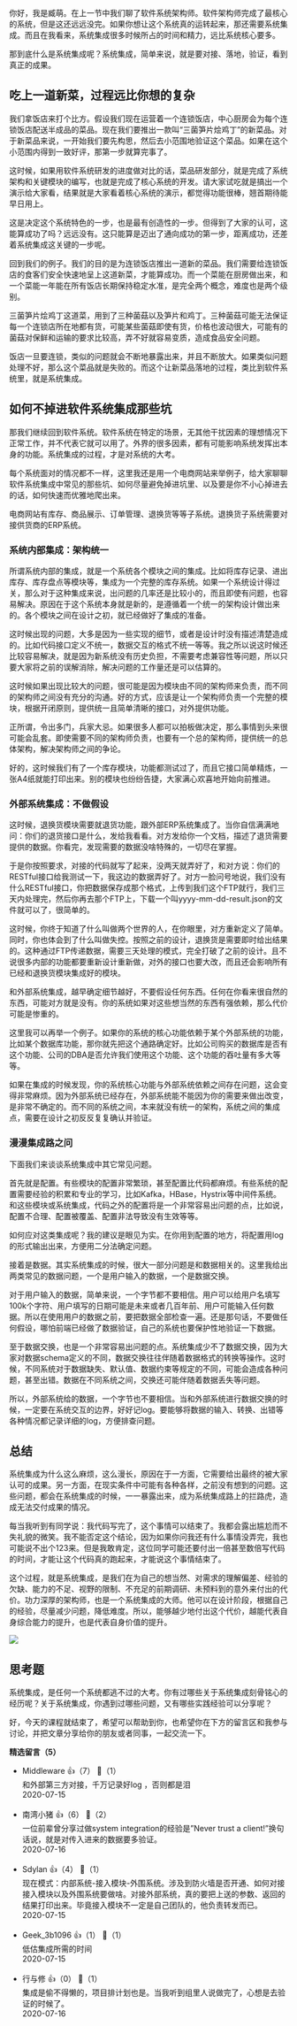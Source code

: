 你好，我是臧萌。在上一节中我们聊了软件系统架构师。软件架构师完成了最核心的系统，但是这还远远没完。如果你想让这个系统真的运转起来，那还需要系统集成。而且在我看来，系统集成很多时候所占的时间和精力，远比系统核心要多。

那到底什么是系统集成呢？系统集成，简单来说，就是要对接、落地，验证，看到真正的成果。

## 吃上一道新菜，过程远比你想的复杂

我们拿饭店来打个比方。假设我们现在运营着一个连锁饭店，中心厨房会为每个连锁饭店配送半成品的菜品。现在我们要推出一款叫“三菌笋片烩鸡丁”的新菜品。对于新菜品来说，一开始我们要先构思，然后去小范围地验证这个菜品。如果在这个小范围内得到一致好评，那第一步就算完事了。

这时候，如果用软件系统研发的进度做对比的话，菜品研发部分，就是完成了系统架构和关键模块的编写，也就是完成了核心系统的开发。请大家试吃就是搞出一个演示给大家看，结果就是大家看着核心系统的演示，都觉得功能很棒，翘首期待能早日用上。

这是决定这个系统特色的一步，也是最有创造性的一步。但得到了大家的认可，这能算成功了吗？远远没有。这只能算是迈出了通向成功的第一步，距离成功，还差着系统集成这关键的一步呢。

回到我们的例子。我们的目的是为连锁饭店推出一道新的菜品。我们需要给连锁饭店的食客们安全快速地呈上这道新菜，才能算成功。而一个菜能在厨房做出来，和一个菜能一年能在所有饭店长期保持稳定水准，是完全两个概念，难度也是两个级别。

三菌笋片烩鸡丁这道菜，用到了三种菌菇以及笋片和鸡丁。三种菌菇可能无法保证每一个连锁店所在地都有货，可能某些菌菇即使有货，价格也波动很大，可能有的菌菇对保鲜和运输的要求比较高，弄不好就容易变质，造成食品安全问题。

饭店一旦要连锁，类似的问题就会不断地暴露出来，并且不断放大。如果类似问题处理不好，那么这个菜品就是失败的。而这个让新菜品落地的过程，类比到软件系统里，就是系统集成。

## 如何不掉进软件系统集成那些坑

那我们继续回到软件系统。软件系统在特定的场景，无其他干扰因素的理想情况下正常工作，并不代表它就可以用了。外界的很多因素，都有可能影响系统发挥出本身的功能。系统集成的过程，才是对系统的大考。

每个系统面对的情况都不一样，这里我还是用一个电商网站来举例子，给大家聊聊软件系统集成中常见的那些坑、如何尽量避免掉进坑里、以及要是你不小心掉进去的话，如何快速而优雅地爬出来。

电商网站有库存、商品展示、订单管理、退换货等等子系统。退换货子系统需要对接供货商的ERP系统。

### 系统内部集成：架构统一

所谓系统内部的集成，就是一个系统各个模块之间的集成。比如将库存记录、进出库存、库存盘点等模块等，集成为一个完整的库存系统。如果一个系统设计得过关，那么对于这种集成来说，出问题的几率还是比较小的，而且即使有问题，也容易解决。原因在于这个系统本身就是新的，是遵循着一个统一的架构设计做出来的。各个模块之间在设计之初，就已经做好了集成的准备。

这时候出现的问题，大多是因为一些实现的细节，或者是设计时没有描述清楚造成的。比如代码接口定义不统一，数据交互的格式不统一等等。我之所以说这时候还比较容易解决，就是因为新系统没有历史负担，不需要考虑兼容性等问题，所以只要大家将之前的误解消除，解决问题的工作量还是可以估算的。

这时候如果出现比较大的问题，很可能是因为模块由不同的架构师来负责，而不同的架构师之间没有充分的沟通。好的方式，应该是让一个架构师负责一个完整的模块，根据开闭原则，提供统一且简单清晰的接口，对外提供功能。

正所谓，令出多门，兵家大忌。如果很多人都可以拍板做决定，那么事情到头来很可能会乱套。即使需要不同的架构师负责，也要有一个总的架构师，提供统一的总体架构，解决架构师之间的争论。

好的，这时候我们有了一个库存模块，功能都测试过了，而且它接口简单精炼，一张A4纸就能打印出来。别的模块也纷纷告捷，大家满心欢喜地开始向前推进。

### 外部系统集成：不做假设

这时候，退换货模块需要就退货功能，跟外部ERP系统集成了。当你自信满满地问：你们的退货接口是什么，发给我看看。对方发给你一个文档，描述了退货需要提供的数据。你看完，发现需要的数据没啥特殊的，一切尽在掌握。

于是你按照要求，对接的代码就写了起来，没两天就弄好了，和对方说：你们的RESTful接口给我测试一下，我这边的数据弄好了。对方一脸问号地说，我们没有什么RESTful接口，你把数据保存成那个格式，上传到我们这个FTP就行，我们三天内处理完，然后你再去那个FTP上，下载一个叫yyyy-mm-dd-result.json的文件就可以了，很简单的。

这时候，你终于知道了什么叫做两个世界的人，在你眼里，对方重新定义了简单。同时，你也体会到了什么叫做失控。按照之前的设计，退换货是需要即时给出结果的。这种通过FTP传递数据，需要三天处理的模式，完全打破了之前的设计。且不说很多内部的功能都要重新设计重新做，对外的接口也要大改，而且还会影响所有已经和退换货模块集成好的模块。

和外部系统集成，越早确定细节越好，不要假设任何东西。任何在你看来很自然的东西，可能对方就是没有。你的系统如果对这些想当然的东西有强依赖，那么代价可能是惨重的。

这里我可以再举一个例子。如果你的系统的核心功能依赖于某个外部系统的功能，比如某个数据库功能，那你就先把这个通路确定好。比如公司购买的数据库是否有这个功能、公司的DBA是否允许我们使用这个功能、这个功能的吞吐量有多大等等。

如果在集成的时候发现，你的系统核心功能与外部系统依赖之间存在问题，这会变得非常麻烦。因为外部系统已经存在，外部系统能不能因为你的需要来做出改变，是非常不确定的。而不同的系统之间，本来就没有统一的架构，系统之间的集成点，需要在设计之初反反复复确认并验证。

### 漫漫集成路之问

下面我们来谈谈系统集成中其它常见问题。

首先就是配置。有些模块的配置非常繁琐，甚至配置比代码都麻烦。有些系统的配置需要经验的积累和专业的学习，比如Kafka，HBase，Hystrix等中间件系统。和这些模块或系统集成，代码之外的配置将是一个非常容易出问题的点，比如说，配置不合理、配置被覆盖、配置非法导致没有生效等等。

如何应对这类集成呢？我的建议是眼见为实。在你用到配置的地方，将配置用log的形式输出出来，方便用二分法确定问题。

接着是数据。其实系统集成的时候，很大一部分问题是和数据相关的。这里我给出两类常见的数据问题，一个是用户输入的数据，一个是数据交换。

对于用户输入的数据，简单来说，一个字节都不要相信。用户可以给用户名填写100k个字符、用户填写的日期可能是未来或者几百年前、用户可能输入任何数据。所以在使用用户的数据之前，要把数据全部检查一遍。还是那句话，不要做任何假设，哪怕前端已经做了数据验证，自己的系统也要保护性地验证一下数据。

至于数据交换，也是一个非常容易出问题的点。系统集成少不了数据交换，因为大家对数据schema定义的不同，数据交换往往伴随着数据格式的转换等操作。这时候，不同系统对于数据缺失、默认值、数据约束等规定的不同，可能会造成各种问题，甚至出错。数据在不同系统之间，交换还可能伴随着数据丢失等问题。

所以，外部系统给的数据，一个字节也不要相信。当和外部系统进行数据交换的时候，一定要在系统交互的边界，好好记log。要能够将数据的输入、转换、出错等各种情况都记录详细的log，方便排查问题。

## 总结

系统集成为什么这么麻烦，这么漫长，原因在于一方面，它需要给出最终的被大家认可的成果。另一方面，在现实条件中可能有各种各样，之前没有想到的问题。这些问题，都会在系统集成的时候，一一暴露出来，成为系统集成路上的拦路虎，造成无法交付成果的情况。

每当我听到有同学说：我代码写完了，这个事情可以结束了。我都会露出尴尬而不失礼貌的微笑。我不能否定这个结论，因为如果你问我还有什么事情没弄完，我也可能说不出个123来。但是我敢肯定，这位同学可能还要付出一倍甚至数倍写代码的时间，才能让这个代码真的跑起来，才能说这个事情结束了。

这个过程，就是系统集成，是我们在为自己的想当然、对需求的理解偏差、经验的欠缺、能力的不足、视野的限制、不充足的前期调研、未预料到的意外来付出的代价。功力深厚的架构师，也是一个系统集成的大师。他可以在设计阶段，根据自己的经验，尽量减少问题，降低难度。所以，能够越少地付出这个代价，越能代表自身综合能力的提升，也是代表自身价值的提升。

![](https://static001.geekbang.org/resource/image/b9/12/b92f2c8698d34448bf31171194fd4f12.jpg?wh=1182%2A843)

## 思考题

系统集成，是任何一个系统都逃不过的大考。你有过哪些关于系统集成刻骨铭心的经历呢？关于系统集成，你遇到过哪些问题，又有哪些实践经验可以分享呢？

好，今天的课程就结束了，希望可以帮助到你，也希望你在下方的留言区和我参与讨论，并把文章分享给你的朋友或者同事，一起交流一下。
<div><strong>精选留言（5）</strong></div><ul>
<li><span>Middleware</span> 👍（7） 💬（1）<div>和外部第三方对接，千万记录好log ，否则都是泪</div>2020-07-15</li><br/><li><span>南湾小猪</span> 👍（6） 💬（2）<div>一位前辈曾分享过做system integration的经验是”Never trust a client!”换句话说，就是对传入进来的数据要多验证。</div>2020-07-16</li><br/><li><span>Sdylan</span> 👍（4） 💬（1）<div>现在模式：内部系统-接入模块-外围系统。涉及到防火墙是否开通、如何对接接入模块以及外围系统要做啥。对接外部系统，真的要把上送的参数、返回的结果打印出来。毕竟接入模块不一定是自己团队的，他负责转发而已。</div>2020-07-15</li><br/><li><span>Geek_3b1096</span> 👍（1） 💬（1）<div>低估集成所需的时间</div>2020-07-15</li><br/><li><span>行与修</span> 👍（0） 💬（1）<div>集成是偷不得懒的，项目排计划也是。当我听到组里人说做完了，心想是去验证的时候了。</div>2020-07-16</li><br/>
</ul>